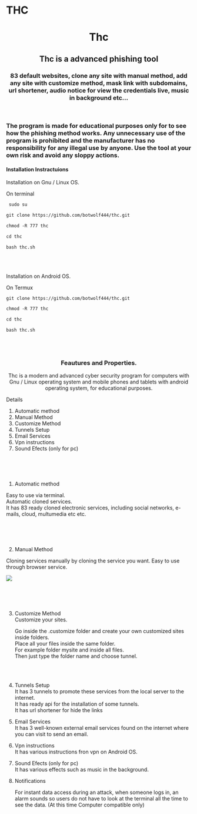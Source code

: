 # THC
 <h1 align="center"> Thc </h1>
 
 <h2 align="center"> Thc is a advanced phishing tool </h2>
 
 <h3 align="center"> 83 default websites, clone any site with manual method, add any site with customize method,  mask link with subdomains, url shortener, audio notice for view the credentials live, music in background etc...  </h3>

<p align="center">


</br>
</p>


<h3>

The program is made for educational purposes only for to see how the phishing method works.
Any unnecessary use of the program is prohibited and the manufacturer has no responsibility for any illegal use by anyone.
Use the tool at your own risk and avoid any sloppy actions.

 </h3>


<h4> Installation Instractuions </h4>


<p>

Installation on Gnu / Linux OS. </br>

On terminal </br>

```diff
 sudo su 
```

```diff
git clone https://github.com/botwolf444/thc.git
```
```diff
chmod -R 777 thc 
```

```diff
cd thc
```

```diff
bash thc.sh
```

</br> </br>


Installation on Android OS. </br>

On Termux </br>

```diff
git clone https://github.com/botwolf444/thc.git
```

```diff
chmod -R 777 thc 
```

```diff
cd thc
```

```diff
bash thc.sh
```

</br> </br>

</p>



<h3 align="center">
Feautures and Properties.
</h3>

<p align="center">
Thc is a modern and advanced cyber security program for computers with Gnu / Linux operating system and mobile phones and tablets with android operating system, for educational purposes.
</p>

<p>
 
Details
 
1) Automatic method
2) Manual Method
3) Customize Method
4) Tunnels Setup 
5) Email Services
6) Vpn instructions
7) Sound Efects (only for pc)
 
</p>

<br/> <br/> <br/> 

<p>
 
1) Automatic method

Easy to use via terminal. </br>
Automatic cloned services. </br>
It has 83 ready cloned electronic services, including social networks, e-mails, cloud, multumedia etc etc. </br>
 
</p>

<br/> <br/> <br/> 

<p>
 
2) Manual Method 
 
Cloning services manually by cloning the service you want.
Easy to use through browser service.
 
<img src="sc/sc_manual.gif">

<p> 
 
<br/> <br/> <br/>  


<p>


3) Customize Method <br/>
   Customize your sites. <br/>
   
   Go inside the .customize folder 
and create your own customized sites inside folders. <br/>
Place all your files inside the same folder.  <br/>
For example folder mysite and inside all files. <br/>
Then just type the folder name and choose tunnel.  

<br/> <br/>  


4) Tunnels Setup </br>
   It has 3 tunnels to promote these services from the local server to the internet. </br>
   It has ready api for the installation of some tunnels.  </br>
   It has url shortener for hide the links </br>


5) Email Services </br>
   It has 3 well-known external email services found on the internet where you can visit to send an email. </br>



6) Vpn instructions </br>
   It has various instructions fron vpn on Android OS. </br>



7) Sound Efects (only for pc) </br> 
   It has various effects such as music in the background. </br> 
 
 
8) Notifications
    
   For instant data access during an attack, when someone logs in, an alarm sounds so users do not have to look at the terminal all the time to see the data. 
   (At this time Computer compatible only)

</p> 
